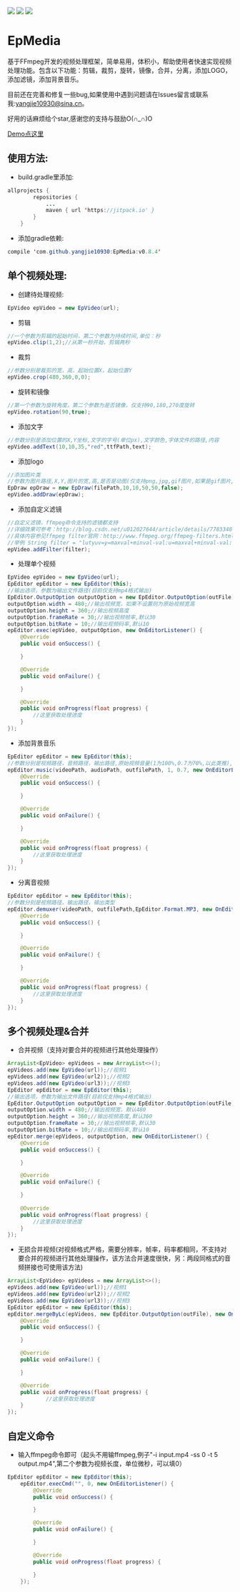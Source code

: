 [![](https://img.shields.io/badge/minSdkVersion-16-green.svg)](https://developer.android.google.cn) [![](https://img.shields.io/badge/FFmpeg-3.3.4-orange.svg)](https://ffmpeg.org/download.html#release_3.3) [![](https://img.shields.io/badge/release-v0.8.4-blue.svg)](https://github.com/yangjie10930/EpMedia)

# EpMedia
基于FFmpeg开发的视频处理框架，简单易用，体积小，帮助使用者快速实现视频处理功能。包含以下功能：剪辑，裁剪，旋转，镜像，合并，分离，添加LOGO，添加滤镜，添加背景音乐。</br>

目前还在完善和修复一些bug,如果使用中遇到问题请在Issues留言或联系我:yangjie10930@sina.cn。

好用的话麻烦给个star,感谢您的支持与鼓励O(∩_∩)O

<a href="https://github.com/yangjie10930/EpMediaDemo" target="_blank">Demo点这里</a>
## 使用方法:
* build.gradle里添加:
```Java
allprojects {
		repositories {
			...
			maven { url 'https://jitpack.io' }
		}
	}
```
* 添加gradle依赖:
```Java
compile 'com.github.yangjie10930:EpMedia:v0.8.4'
```
## 单个视频处理:
* 创建待处理视频:
```Java
EpVideo epVideo = new EpVideo(url);
```
* 剪辑
```Java
//一个参数为剪辑的起始时间，第二个参数为持续时间,单位：秒
epVideo.clip(1,2);//从第一秒开始，剪辑两秒
```
* 裁剪
```Java
//参数分别是裁剪的宽，高，起始位置X，起始位置Y
epVideo.crop(480,360,0,0);
```
* 旋转和镜像
```Java
//第一个参数为旋转角度，第二个参数为是否镜像，仅支持90,180,270度旋转
epVideo.rotation(90,true);
```
* 添加文字
```Java
//参数分别是添加位置的X,Y坐标,文字的字号(单位px),文字颜色,字体文件的路径,内容
epVideo.addText(10,10,35,"red",ttfPath,text);
```
* 添加logo
```Java
//添加图片类
//参数为图片路径,X,Y,图片的宽,高,是否是动图(仅支持png,jpg,gif图片,如果是gif图片,最后一个参数为true)
EpDraw epDraw = new EpDraw(filePath,10,10,50,50,false);
epVideo.addDraw(epDraw);
```
* 添加自定义滤镜
```Java
//自定义滤镜，ffmpeg命令支持的滤镜都支持
//详细效果可参考：http://blog.csdn.net/u012027644/article/details/77833484
//具体内容参见ffmpeg filter官网：http://www.ffmpeg.org/ffmpeg-filters.html
//举例 String filter = "lutyuv=y=maxval+minval-val:u=maxval+minval-val:v=maxval+minval-val";//底片效果
epVideo.addFilter(filter);
```
* 处理单个视频
```Java
EpVideo epVideo = new EpVideo(url);
EpEditor epEditor = new EpEditor(this);
//输出选项，参数为输出文件路径(目前仅支持mp4格式输出)
EpEditor.OutputOption outputOption = new EpEditor.OutputOption(outFile);
outputOption.width = 480;//输出视频宽，如果不设置则为原始视频宽高
outputOption.height = 360;//输出视频高度
outputOption.frameRate = 30;//输出视频帧率,默认30
outputOption.bitRate = 10;//输出视频码率,默认10
epEditor.exec(epVideo, outputOption, new OnEditorListener() {
	@Override
	public void onSuccess() {

	}

	@Override
	public void onFailure() {

	}

	@Override
	public void onProgress(float progress) {
		//这里获取处理进度
	}
});
```
* 添加背景音乐
```Java
EpEditor epEditor = new EpEditor(this);
//参数分别是视频路径，音频路径，输出路径,原始视频音量(1为100%,0.7为70%,以此类推),添加音频音量
epEditor.music(videoPath, audioPath, outfilePath, 1, 0.7, new OnEditorListener() {
	@Override
	public void onSuccess() {

	}

	@Override
	public void onFailure() {

	}

	@Override
	public void onProgress(float progress) {
		//这里获取处理进度
	}
});
```
* 分离音视频
```Java
EpEditor epEditor = new EpEditor(this);
//参数分别是视频路径，输出路径，输出类型
epEditor.demuxer(videoPath, outfilePath,EpEditor.Format.MP3, new OnEditorListener() {
	@Override
	public void onSuccess() {

	}

	@Override
	public void onFailure() {

	}

	@Override
	public void onProgress(float progress) {
		//这里获取处理进度
	}
});
```
## 多个视频处理&合并
* 合并视频（支持对要合并的视频进行其他处理操作）
```Java
ArrayList<EpVideo> epVideos = new ArrayList<>();
epVideos.add(new EpVideo(url));//视频1
epVideos.add(new EpVideo(url2));//视频2
epVideos.add(new EpVideo(url3));//视频3
EpEditor epEditor = new EpEditor(this);
//输出选项，参数为输出文件路径(目前仅支持mp4格式输出)
EpEditor.OutputOption outputOption = new EpEditor.OutputOption(outFile);
outputOption.width = 480;//输出视频宽，默认480
outputOption.height = 360;//输出视频高度,默认360
outputOption.frameRate = 30;//输出视频帧率,默认30
outputOption.bitRate = 10;//输出视频码率,默认10
epEditor.merge(epVideos, outputOption, new OnEditorListener() {
	@Override
	public void onSuccess() {

	}

	@Override
	public void onFailure() {

	}
	
	@Override
	public void onProgress(float progress) {
		//这里获取处理进度
	}
});
```
* 无损合并视频(对视频格式严格，需要分辨率，帧率，码率都相同，不支持对要合并的视频进行其他处理操作，该方法合并速度很快，另：两段同格式的音频拼接也可使用该方法)
```Java
ArrayList<EpVideo> epVideos = new ArrayList<>();
epVideos.add(new EpVideo(url));//视频1
epVideos.add(new EpVideo(url2));//视频2
epVideos.add(new EpVideo(url3));//视频3
EpEditor epEditor = new EpEditor(this);
epEditor.mergeByLc(epVideos, new EpEditor.OutputOption(outFile), new OnEditorListener() {
	@Override
	public void onSuccess() {

	}

	@Override
	public void onFailure() {

	}

	@Override
	public void onProgress(float progress) {
			//这里获取处理进度
	}
});
```
## 自定义命令
* 输入ffmpeg命令即可（起头不用输ffmpeg,例子"-i input.mp4 -ss 0 -t 5 output.mp4",第二个参数为视频长度，单位微秒，可以填0）
```Java
EpEditor epEditor = new EpEditor(this);
	epEditor.execCmd("", 0, new OnEditorListener() {
		@Override
		public void onSuccess() {

		}

		@Override
		public void onFailure() {

		}

		@Override
		public void onProgress(float progress) {

		}
	});
```
